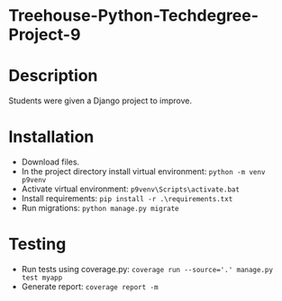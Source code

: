 # Treehouse-Python-Techdegree-Project-9

# Description

Students were given a Django project to improve.</p>  

# Installation

- Download files.
- In the project directory install virtual environment: `python -m venv p9venv`
- Activate virtual environment: `p9venv\Scripts\activate.bat`
- Install requirements: `pip install -r .\requirements.txt`
- Run migrations: `python manage.py migrate`
    
# Testing

- Run tests using coverage.py: `coverage run --source='.' manage.py test myapp`
- Generate report: `coverage report -m`
    
 
